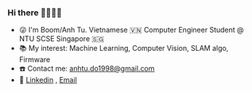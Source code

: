### Hi there :technologist::student:

- :stuck_out_tongue_winking_eye: I'm Boom/Anh Tu. Vietnamese :vietnam: Computer Engineer Student @ NTU SCSE Singapore :singapore:
- :books: My interest: Machine Learning, Computer Vision, SLAM algo, Firmware
- :phone: Contact me: anhtu.do1998@gmail.com
- :office: [Linkedin](https://www.linkedin.com/in/anh-tu-d-b28590102/) , [Email](anhtu001@e.ntu.edu.sg)
